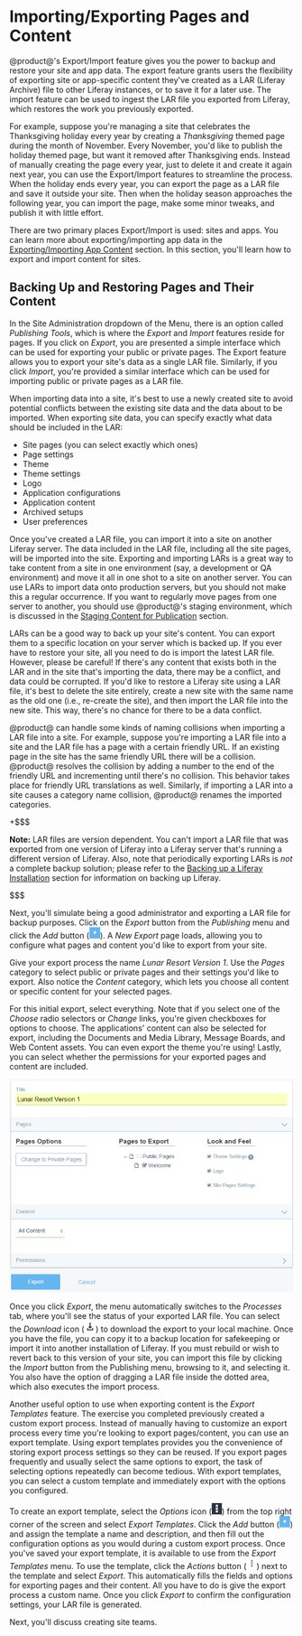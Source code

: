 # Importing/Exporting Pages and Content [](id=importing-exporting-pages-and-content)

@product@'s Export/Import feature gives you the power to backup and restore your
site and app data. The export feature grants users the flexibility of
exporting site or app-specific content they've created as a LAR (Liferay
Archive) file to other Liferay instances, or to save it for a later use. The
import feature can be used to ingest the LAR file you exported from Liferay,
which restores the work you previously exported.

For example, suppose you're managing a site that celebrates the Thanksgiving
holiday every year by creating a *Thanksgiving* themed page during the month of
November. Every November, you'd like to publish the holiday themed page, but
want it removed after Thanksgiving ends. Instead of manually creating the page
every year, just to delete it and create it again next year, you can use the
Export/Import features to streamline the process. When the holiday ends every
year, you can export the page as a LAR file and save it outside your site. Then
when the holiday season approaches the following year, you can import the page,
make some minor tweaks, and publish it with little effort.

There are two primary places Export/Import is used: sites and apps. You can
learn more about exporting/importing app data in the
[Exporting/Importing App Content](/discover/portal/-/knowledge_base/7-0/exporting-importing-app-data)
section. In this section, you'll learn how to export and import content for
sites.

## Backing Up and Restoring Pages and Their Content [](id=backing-up-and-restoring-pages-and-their-content)

In the Site Administration dropdown of the Menu, there is an option called
*Publishing Tools*, which is where the *Export* and *Import* features reside for
pages. If you click on *Export*, you are presented a simple interface which can
be used for exporting your public or private pages. The Export feature allows
you to export your site's data as a single LAR file. Similarly, if you click
*Import*, you're provided a similar interface which can be used for importing
public or private pages as a LAR file.

When importing data into a site, it's best to use a newly created site to avoid
potential conflicts between the existing site data and the data about to be
imported. When exporting site data, you can specify exactly what data should be
included in the LAR:

- Site pages (you can select exactly which ones)
- Page settings
- Theme
- Theme settings
- Logo
- Application configurations
- Application content
- Archived setups
- User preferences

Once you've created a LAR file, you can import it into a site on another Liferay
server. The data included in the LAR file, including all the site pages, will
be imported into the site. Exporting and importing LARs is a great way to take
content from a site in one environment (say, a development or QA environment)
and move it all in one shot to a site on another server. You can use LARs to
import data onto production servers, but you should not make this a regular
occurrence. If you want to regularly move pages from one server to another, you
should use @product@'s staging environment, which is discussed in the
[Staging Content for Publication](/discover/portal/-/knowledge_base/7-0/staging-content-for-publication)
section.

LARs can be a good way to back up your site's content. You can export them to a
specific location on your server which is backed up. If you ever have to restore
your site, all you need to do is import the latest LAR file. However, please be
careful! If there's any content that exists both in the LAR and in the site
that's importing the data, there may be a conflict, and data could be
corrupted. If you'd like to restore a Liferay site using a LAR file, it's best
to delete the site entirely, create a new site with the same name as the old
one (i.e., re-create the site), and then import the LAR file into the new site.
This way, there's no chance for there to be a data conflict.

@product@ can handle some kinds of naming collisions when importing a LAR file
into a site. For example, suppose you're importing a LAR file into a site and
the LAR file has a page with a certain friendly URL. If an existing page in the
site has the same friendly URL there will be a collision. @product@ resolves the
collision by adding a number to the end of the friendly URL and incrementing
until there's no collision. This behavior takes place for friendly URL
translations as well. Similarly, if importing a LAR into a site causes a
category name collision, @product@ renames the imported categories.

+$$$

**Note:** LAR files are version dependent. You can't import a LAR file that was
exported from one version of Liferay into a Liferay server that's running a
different version of Liferay. Also, note that periodically exporting LARs is
*not* a complete backup solution; please refer to the
[Backing up a Liferay Installation](/discover/deployment/-/knowledge_base/7-0/backing-up-a-liferay-installation)
section for information on backing up Liferay.

$$$

Next, you'll simulate being a good administrator and exporting a LAR file for
backup purposes. Click on the *Export* button from the *Publishing* menu
and click the *Add* button (![Add Export Process](../../../images/icon-add.png)). 
A *New Export* page loads, allowing you to configure what pages and content
you'd like to export from your site. 

Give your export process the name *Lunar Resort Version 1*. Use the *Pages*
category to select public or private pages and their settings you'd like to
export. Also notice the *Content* category, which lets you choose all content or
specific content for your selected pages.

For this initial export, select everything. Note that if you select one of the
*Choose* radio selectors or *Change* links, you're given checkboxes for options
to choose. The applications' content can also be selected for export, including
the Documents and Media Library, Message Boards, and Web Content assets. You can
even export the theme you're using! Lastly, you can select whether the
permissions for your exported pages and content are included.

![Figure 1: You can configure your export options manually by selecting pages, content, and permissions.](../../../images/export-page-templates.png)

Once you click *Export*, the menu automatically switches to the *Processes* tab,
where you'll see the status of your exported LAR file. You can select the
*Download* icon (![Download](../../../images/icon-download.png)) to download the
export to your local machine. Once you have the file, you can copy it to a
backup location for safekeeping or import it into another installation of
Liferay. If you must rebuild or wish to revert back to this version of your
site, you can import this file by clicking the *Import* button from the
Publishing menu, browsing to it, and selecting it. You also have the option of
dragging a LAR file inside the dotted area, which also executes the import
process.

Another useful option to use when exporting content is the *Export Templates*
feature. The exercise you completed previously created a custom export process.
Instead of manually having to customize an export process every time you're
looking to export pages/content, you can use an export template. Using export
templates provides you the convenience of storing export process settings so
they can be reused. If you export pages frequently and usually select the same
options to export, the task of selecting options repeatedly can become tedious.
With export templates, you can select a custom template and immediately export
with the options you configured.

To create an export template, select the *Options* icon
(![Options](../../../images/icon-options.png)) from the top right corner of the
screen and select *Export Templates*. Click the *Add* button (![Add Export
Template](../../../images/icon-add.png)) and assign the template a name and
description, and then fill out the configuration options as you would during a
custom export process. Once you've saved your export template, it is available
to use from the *Export Templates* menu. To use the template, click the
*Actions* button (![Actions](../../../images/icon-actions.png)) next to the
template and select *Export*. This automatically fills the fields and options
for exporting pages and their content. All you have to do is give the export
process a custom name. Once you click *Export* to confirm the configuration
settings, your LAR file is generated.

Next, you'll discuss creating site teams.
